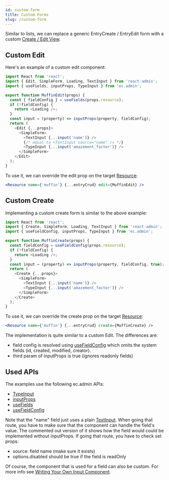 ```yaml
---
id: custom-form
title: Custom Forms
slug: /custom-form
---
```


Similar to lists, we can replace a generic EntryCreate / EntryEdit form with a custom [Create / Edit View](https://marmelab.com/react-admin/CreateEdit.html).

## Custom Edit

Here's an example of a custom edit component:

```js
import React from 'react';
import { Edit, SimpleForm, Loading, TextInput } from 'react-admin';
import { useFields, inputProps, TypeInput } from 'ec.admin';

export function MuffinEdit(props) {
  const { fieldConfig } = useFields(props.resource);
  if (!fieldConfig) {
    return <Loading />;
  }
  const input = (property) => inputProps(property, fieldConfig);
  return (
    <Edit {...props}>
      <SimpleForm>
        <TextInput {...input('name')} />
        {/* equal to <TextInput source="name" /> */}
        <TypeInput {...input('amazement_factor')} />
      </SimpleForm>
    </Edit>
  );
}
```

To use it, we can override the edit prop on the target [Resource](https://marmelab.com/react-admin/Resource.html):

```jsx
<Resource name={'muffin'} {...entryCrud} edit={MuffinEdit} />
```

## Custom Create

Implementing a custom create form is similar to the above example:

```js
import React from 'react';
import { Create, SimpleForm, Loading, TextInput } from 'react-admin';
import { useFieldConfig, inputProps, TypeInput } from 'ec.admin';

export function MuffinCreate(props) {
  const fieldConfig = useFieldConfig(props.resource);
  if (!fieldConfig) {
    return <Loading />;
  }
  const input = (property) => inputProps(property, fieldConfig, true);
  return (
    <Create {...props}>
      <SimpleForm>
        <TextInput {...input('name')} />
        <TypeInput {...input('amazement_factor')} />
      </SimpleForm>
    </Create>
  );
}
```

To use it, we can override the create prop on the target [Resource](https://marmelab.com/react-admin/Resource.html):

```jsx
<Resource name={'muffin'} {...entryCrud} create={MuffinCreate} />
```

The implementation is quite similar to a custom Edit. The differences are:

- field config is resolved using [useFieldConfig](./helpers#usefieldconfig) which omits the system fields (id, created, modified, creator).
- third param of inputProps is true (ignores readonly fields)

## Used APIs

The examples use the following ec.admin APIs:

- [TypeInput](./components#typeinput)
- [inputProps](./helpers#inputprops)
- [useFields](./hooks#usefields)
- [useFieldConfig](./hooks#usefieldconfig)

Note that the "name" field just uses a plain [TextInput](https://marmelab.com/react-admin/Inputs.html#textinput). When going that route, you have to make sure that the component can handle the field's value. The commented out version of it shows how the field would could be implemented without inputProps. If going that route, you have to check set props:

- source: field name (make sure it exists)
- options.disabled should be true if the field is readOnly

Of course, the component that is used for a field can also be custom. For more info see [Writing Your Own Input Component](https://marmelab.com/react-admin/Inputs.html#writing-your-own-input-component).
